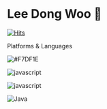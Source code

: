 # Lee Dong Woo 👋

[![Hits](https://hits.seeyoufarm.com/api/count/incr/badge.svg?url=https%3A%2F%2Fgithub.com%2Fldw9571&count_bg=%2379C83D&title_bg=%23555555&icon=&icon_color=%23E7E7E7&title=hits&edge_flat=false)](https://hits.seeyoufarm.com)

Platforms & Languages

![#F7DF1E](https://img.shields.io/badge/#F7DF1E-원하는색상코드.svg?&style=for-the-badge&logo=#F7DF1E&logoColor=로고색상)




![javascript](https://img.shields.io/badge/로고명-원하는색상코드.svg?&style=for-the-badge&logo=로고명&logoColor=로고색상)





![javascript](https://img.shields.io/badge/javascript-#F7DF1E.svg?&style=for-the-badge&logo=javascript&logoColor=RED)

![Java](https://img.shields.io/badge/Java-007396.svg?&style=for-the-badge&logo=Java&logoColor=white)
